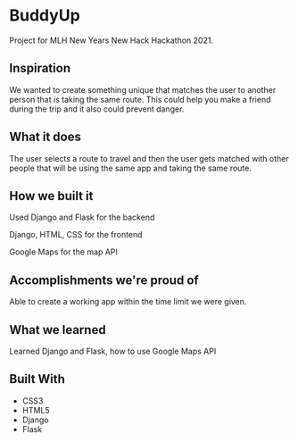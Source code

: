 # BuddyUp
Project for MLH New Years New Hack Hackathon 2021.

## Inspiration 
We wanted to create something unique that matches the user to another person that is taking the same route. This could help you make a friend during the trip and it also could prevent danger.

## What it does
The user selects a route to travel and then the user gets matched with other people that will be using the same app and taking the same route.

## How we built it
Used Django and Flask for the backend

Django, HTML, CSS for the frontend

Google Maps for the map API

## Accomplishments we're proud of 
Able to create a working app within the time limit we were given.

## What we learned
Learned Django and Flask, how to use Google Maps API

## Built With
- CSS3
- HTML5
- Django
- Flask

